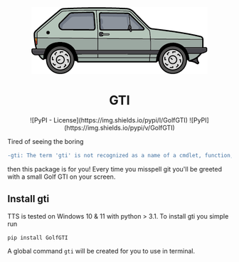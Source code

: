 <div align="center">
    <img src="./gti.png"/>
    <h1>GTI</h1>
    ![PyPI - License](https://img.shields.io/pypi/l/GolfGTI)
    ![PyPI](https://img.shields.io/pypi/v/GolfGTI)
</div>

Tired of seeing the boring  
```diff
-gti: The term 'gti' is not recognized as a name of a cmdlet, function, script file, or executable program. Check the spelling of the name, or if a path was included, verify that the path is correct and try again.
```
then this package is for you! Every time you misspell git you'll be greeted with a small Golf GTI on your screen.

## Install gti
TTS is tested on Windows 10 & 11 with python > 3.1.
To install gti you simple run
```
pip install GolfGTI
```
A global command `gti` will be created for you to use in terminal.
